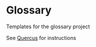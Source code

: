 # Glossary
Templates for the glossary project

See [Quercus](https://q.utoronto.ca/courses/159862/pages/templates) for instructions
